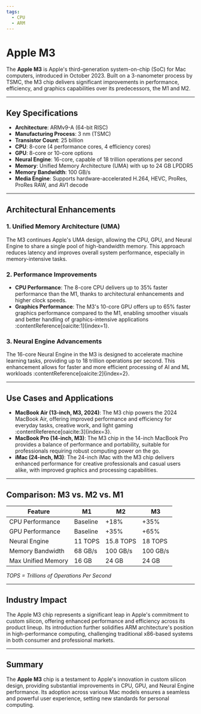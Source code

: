 ```yaml
---
tags:
  - CPU
  - ARM
---
```


# Apple M3

The **Apple M3** is Apple's third-generation system-on-chip (SoC) for Mac computers, introduced in October 2023. Built on a 3-nanometer process by TSMC, the M3 chip delivers significant improvements in performance, efficiency, and graphics capabilities over its predecessors, the M1 and M2.

---

## Key Specifications

- **Architecture**: ARMv9-A (64-bit RISC)
- **Manufacturing Process**: 3 nm (TSMC)
- **Transistor Count**: 25 billion
- **CPU**: 8-core (4 performance cores, 4 efficiency cores)
- **GPU**: 8-core or 10-core options
- **Neural Engine**: 16-core, capable of 18 trillion operations per second
- **Memory**: Unified Memory Architecture (UMA) with up to 24 GB LPDDR5
- **Memory Bandwidth**: 100 GB/s
- **Media Engine**: Supports hardware-accelerated H.264, HEVC, ProRes, ProRes RAW, and AV1 decode

---

## Architectural Enhancements

### 1. Unified Memory Architecture (UMA)

The M3 continues Apple's UMA design, allowing the CPU, GPU, and Neural Engine to share a single pool of high-bandwidth memory. This approach reduces latency and improves overall system performance, especially in memory-intensive tasks.

### 2. Performance Improvements

- **CPU Performance**: The 8-core CPU delivers up to 35% faster performance than the M1, thanks to architectural enhancements and higher clock speeds.
- **Graphics Performance**: The M3's 10-core GPU offers up to 65% faster graphics performance compared to the M1, enabling smoother visuals and better handling of graphics-intensive applications :contentReference[oaicite:1]{index=1}.

### 3. Neural Engine Advancements

The 16-core Neural Engine in the M3 is designed to accelerate machine learning tasks, providing up to 18 trillion operations per second. This enhancement allows for faster and more efficient processing of AI and ML workloads :contentReference[oaicite:2]{index=2}.

---

## Use Cases and Applications

- **MacBook Air (13-inch, M3, 2024)**: The M3 chip powers the 2024 MacBook Air, offering improved performance and efficiency for everyday tasks, creative work, and light gaming :contentReference[oaicite:3]{index=3}.
- **MacBook Pro (14-inch, M3)**: The M3 chip in the 14-inch MacBook Pro provides a balance of performance and portability, suitable for professionals requiring robust computing power on the go.
- **iMac (24-inch, M3)**: The 24-inch iMac with the M3 chip delivers enhanced performance for creative professionals and casual users alike, with improved graphics and processing capabilities.

---

## Comparison: M3 vs. M2 vs. M1

| Feature             | M1                         | M2                         | M3                         |
|---------------------|----------------------------|----------------------------|----------------------------|
| CPU Performance     | Baseline                   | +18%                       | +35%                       |
| GPU Performance     | Baseline                   | +35%                       | +65%                       |
| Neural Engine       | 11 TOPS                    | 15.8 TOPS                  | 18 TOPS                    |
| Memory Bandwidth    | 68 GB/s                    | 100 GB/s                   | 100 GB/s                   |
| Max Unified Memory  | 16 GB                      | 24 GB                      | 24 GB                      |

*TOPS = Trillions of Operations Per Second*

---

## Industry Impact

The Apple M3 chip represents a significant leap in Apple's commitment to custom silicon, offering enhanced performance and efficiency across its product lineup. Its introduction further solidifies ARM architecture's position in high-performance computing, challenging traditional x86-based systems in both consumer and professional markets.

---

## Summary

The **Apple M3** chip is a testament to Apple's innovation in custom silicon design, providing substantial improvements in CPU, GPU, and Neural Engine performance. Its adoption across various Mac models ensures a seamless and powerful user experience, setting new standards for personal computing.


